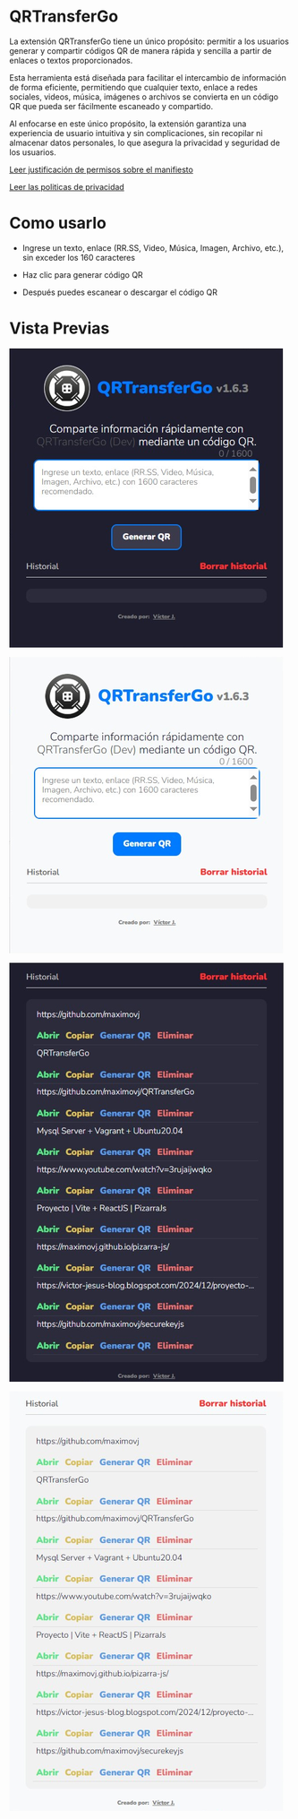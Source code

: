# QRTransferGo

La extensión QRTransferGo tiene un único propósito: permitir a los usuarios generar y compartir códigos QR de manera rápida y sencilla a partir de enlaces o textos proporcionados. 

Esta herramienta está diseñada para facilitar el intercambio de información de forma eficiente, permitiendo que cualquier texto, enlace a redes sociales, videos, música, imágenes o archivos se convierta en un código QR que pueda ser fácilmente escaneado y compartido. 

Al enfocarse en este único propósito, la extensión garantiza una experiencia de usuario intuitiva y sin complicaciones, sin recopilar ni almacenar datos personales, lo que asegura la privacidad y seguridad de los usuarios.

[Leer justificación de permisos sobre el manifiesto](/justification-permission-manifest.md)

[Leer las politicas de privacidad](/privacy-policy.md)

# Como usarlo

- Ingrese un texto, enlace (RR.SS, Video, Música, Imagen, Archivo, etc.), sin exceder los 160 caracteres

- Haz clic para generar código QR

- Después puedes escanear o descargar el código QR

# Vista Previas

![preview_01.png](/screenshots/preview_01.png)

![preview_02.png](/screenshots/preview_02.png)

![preview_03.png](/screenshots/preview_03.png)

![preview_04.png](/screenshots/preview_04.png)